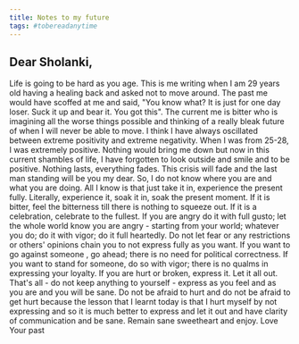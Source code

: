 ```yaml
---
title: Notes to my future
tags: #tobereadanytime
---
```

## Dear Sholanki,
Life is going to be hard as you age. This is me writing when I am 29 years old having a healing back and asked not to move around. The past me would have scoffed at me and said, "You know what? It is just for one day loser. Suck it up and bear it. You got this". The current me is bitter who is imagining all the worse things possible and thinking of a really bleak future of when I will never be able to move. I think I have always oscillated between extreme positivity and extreme negativity. When I was from 25-28, I was extremely positive. Nothing would bring me down but now in this current shambles of life, I have forgotten to look outside and smile and to be positive. Nothing lasts, everything fades. This crisis will fade and the last man standing will be you my dear. So, I do not know where you are and what you are doing. All I know is that just take it in, experience the present fully. Literally, experience it, soak it in, soak the present moment. If it is bitter, feel the bitterness till there is nothing to squeeze out. If it is a celebration, celebrate to the fullest. If you are angry do it with full gusto; let the whole world know you are angry - starting from your world; whatever you do; do it with vigor; do it full heartedly. Do not let fear or any restrictions or others' opinions chain you to not express fully as you want. If you want to go against someone , go ahead; there is no need for political correctness. If you want to stand for someone, do so with vigor; there is no qualms in expressing your loyalty. If you are hurt or broken, express it. Let it all out. That's all - do not keep anything to yourself - express as you feel and as you are and you will be sane. Do not be afraid to hurt and do not be afraid to get hurt because the lesson that I learnt today is that I hurt myself by not expressing and so it is much better to express and let it out and have clarity of communication and be sane. Remain sane sweetheart and enjoy.
Love
Your past
